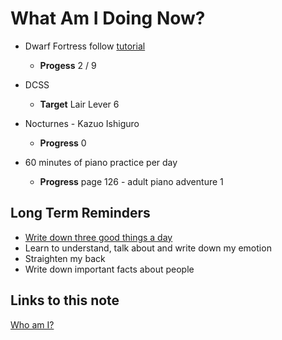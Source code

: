 # What Am I Doing Now?

- Dwarf Fortress follow [tutorial](https://df-walkthrough.readthedocs.io/en/latest/chapters/chap01-setup-starting.html)

  - **Progess** 2 / 9

- DCSS

  - **Target** Lair Lever 6

- Nocturnes - Kazuo Ishiguro

  - **Progress** 0

- 60 minutes of piano practice per day

  - **Progress** page 126 - adult piano adventure 1

## Long Term Reminders

- [Write down three good things a day](https://ggia.berkeley.edu/practice/three-good-things)
- Learn to understand, talk about and write down my emotion
- Straighten my back
- Write down important facts about people

## Links to this note

[Who am I?](index.md)
